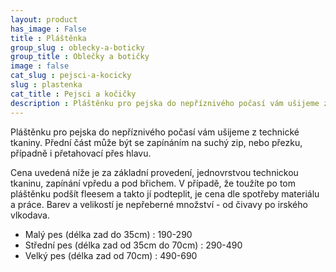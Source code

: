 ```yaml
---
layout: product
has_image : False
title : Pláštěnka
group_slug : oblecky-a-boticky
group_title : Oblečky a botičky
image : false
cat_slug : pejsci-a-kocicky
slug : plastenka
cat_title : Pejsci a kočičky
description : Pláštěnku pro pejska do nepříznivého počasí vám ušijeme z technické tkaniny. Přední část může být se zapínáním na suchý zip, nebo přezku, případně i přetahovací přes hlavu.
---
```


Pláštěnku pro pejska do nepříznivého počasí vám ušijeme z technické tkaniny. Přední část může být se zapínáním na suchý zip, nebo přezku, případně i přetahovací přes hlavu.

Cena uvedená níže je za základní provedení, jednovrstvou technickou tkaninu, zapínání vpředu a pod břichem.
V případě, že toužíte po tom pláštěnku podšít fleesem a takto jí podteplit, je cena dle spotřeby materiálu a práce.
Barev a velikostí je nepřeberné množství - od čivavy po irského vlkodava.

 - Malý pes (délka zad do 35cm) : 190-290
 - Střední pes (délka zad od 35cm do 70cm) : 290-490
 - Velký pes (délka zad od 70cm) : 490-690

